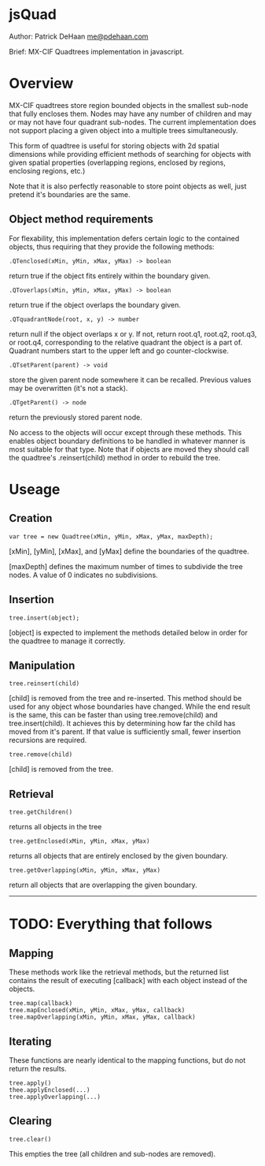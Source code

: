 jsQuad
===
Author: Patrick DeHaan <me@pdehaan.com>

Brief:  MX-CIF Quadtrees implementation in javascript.

Overview
===
MX-CIF quadtrees store region bounded objects in the smallest sub-node that fully encloses them. Nodes may have any number of children and may or may not have four quadrant sub-nodes. The current implementation does not support placing a given object into a multiple trees simultaneously.

This form of quadtree is useful for storing objects with 2d spatial dimensions while providing efficient methods of searching for objects with given spatial properties (overlapping regions, enclosed by regions, enclosing regions, etc.)

Note that it is also perfectly reasonable to store point objects as well, just pretend it's boundaries are the same.


Object method requirements
---
For flexability, this implementation defers certain logic to the contained objects, thus requiring that they provide the following methods:

	.QTenclosed(xMin, yMin, xMax, yMax) -> boolean
return true if the object fits entirely within the boundary given.

	.QToverlaps(xMin, yMin, xMax, yMax) -> boolean
return true if the object overlaps the boundary given.

	.QTquadrantNode(root, x, y) -> number
return null if the object overlaps x or y. If not, return root.q1, root.q2, root.q3, or root.q4, corresponding to the relative quadrant the object is a part of. Quadrant numbers start to the upper left and go counter-clockwise.

	.QTsetParent(parent) -> void
store the given parent node somewhere it can be recalled. Previous values may be overwritten (it's not a stack).

	.QTgetParent() -> node
return the previously stored parent node.

No access to the objects will occur except through these methods. This enables object boundary definitions to be handled in whatever manner is most suitable for that type. Note that if objects are moved they should call the quadtree's .reinsert(child) method in order to rebuild the tree.

Useage
===
Creation
---
	var tree = new Quadtree(xMin, yMin, xMax, yMax, maxDepth);

[xMin], [yMin], [xMax], and [yMax] define the boundaries of the quadtree.

[maxDepth] defines the maximum number of times to subdivide the tree nodes. A value of 0 indicates no subdivisions.

Insertion
---
	tree.insert(object);

[object] is expected to implement the methods detailed below in order for the quadtree to manage it correctly.

Manipulation
---
	tree.reinsert(child)

[child] is removed from the tree and re-inserted. This method should be used for any object whose boundaries have changed. While the end result is the same, this can be faster than using tree.remove(child) and tree.insert(child). It achieves this by determining how far the child has moved from it's parent.
If that value is sufficiently small, fewer insertion recursions are required.

	tree.remove(child)
[child] is removed from the tree.

Retrieval
---
	tree.getChildren()
returns all objects in the tree

	tree.getEnclosed(xMin, yMin, xMax, yMax)
returns all objects that are entirely enclosed by the given boundary.

	tree.getOverlapping(xMin, yMin, xMax, yMax)
return all objects that are overlapping the given boundary.

---

TODO: Everything that follows
===

Mapping
---
These methods work like the retrieval methods, but the returned list contains
the result of executing [callback] with each object instead of the objects.

	tree.map(callback)
	tree.mapEnclosed(xMin, yMin, xMax, yMax, callback)
	tree.mapOverlapping(xMin, yMin, xMax, yMax, callback)

Iterating
---
These functions are nearly identical to the mapping functions, but do not
return the results.

	tree.apply()
	thee.applyEnclosed(...)
	tree.applyOverlapping(...)

Clearing
---
	tree.clear()
This empties the tree (all children and sub-nodes are removed).


